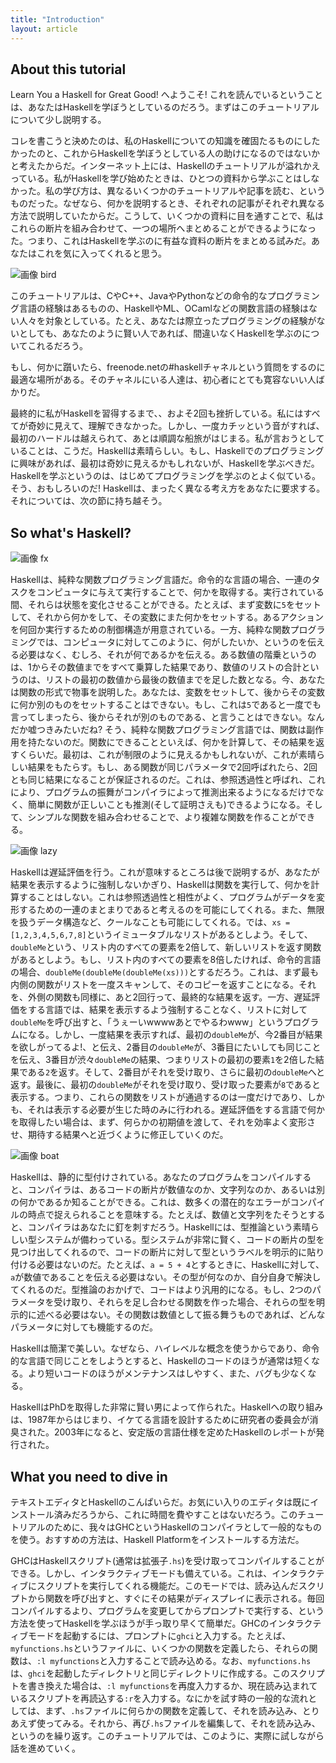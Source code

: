 ```yaml
---
title: "Introduction"
layout: article
---
```




## About this tutorial

Learn You a Haskell for Great Good! へようこそ! これを読んでいるということは、あなたはHaskellを学ぼうとしているのだろう。まずはこのチュートリアルについて少し説明する。

コレを書こうと決めたのは、私のHaskellについての知識を確固たるものにしたかったのと、これからHaskellを学ぼうとしている人の助けになるのではないかと考えたからだ。インターネット上には、Haskellのチュートリアルが溢れかえっている。私がHaskellを学び始めたときは、ひとつの資料から学ぶことはしなかった。私の学び方は、異なるいくつかのチュートリアルや記事を読む、というものだった。なぜなら、何かを説明するとき、それぞれの記事がそれぞれ異なる方法で説明していたからだ。こうして、いくつかの資料に目を通すことで、私はこれらの断片を組み合わせて、一つの場所へまとめることができるようになった。つまり、これはHaskellを学ぶのに有益な資料の断片をまとめる試みだ。あなたはこれを気に入ってくれると思う。

![画像 bird](//s3.amazonaws.com/lyah/bird.png)

このチュートリアルは、CやC++、JavaやPythonなどの命令的なプログラミング言語の経験はあるものの、HaskellやML、OCamlなどの関数言語の経験はない人々を対象としている。たとえ、あなたは際立ったプログラミングの経験がないとしても、あなたのように賢い人であれば、間違いなくHaskellを学ぶのについてこれるだろう。

もし、何かに躓いたら、freenode.netの#haskellチャネルという質問をするのに最適な場所がある。そのチャネルにいる人達は、初心者にとても寛容ないい人ばかりだ。

最終的に私がHaskellを習得するまで、、およそ2回も挫折している。私にはすべてが奇妙に見えて、理解できなかった。しかし、一度カチッという音がすれば、最初のハードルは越えられて、あとは順調な船旅がはじまる。私が言おうとしていることは、こうだ。Haskellは素晴らしい。もし、Haskellでのプログラミングに興味があれば、最初は奇妙に見えるかもしれないが、Haskellを学ぶべきだ。Haskellを学ぶというのは、はじめてプログラミングを学ぶのとよく似ている。そう、おもしろいのだ! Haskellは、まったく異なる考え方をあなたに要求する。それについては、次の節に持ち越そう。



## So what's Haskell?

![画像 fx](//s3.amazonaws.com/lyah/fx.png)

Haskellは、純粋な関数プログラミング言語だ。命令的な言語の場合、一連のタスクをコンピュータに与えて実行することで、何かを取得する。実行されている間、それらは状態を変化させることができる。たとえば、まず変数に`5`をセットして、それから何かをして、その変数にまた何かをセットする。あるアクションを何回か実行するための制御構造が用意されている。一方、純粋な関数プログラミングでは、コンピュータに対してこのように、何がしたいか、というのを伝える必要はなく、むしろ、それが何であるかを伝える。ある数値の階乗というのは、1からその数値までをすべて乗算した結果であり、数値のリストの合計というのは、リストの最初の数値から最後の数値までを足した数となる。今、あなたは関数の形式で物事を説明した。あなたは、変数をセットして、後からその変数に何か別のものをセットすることはできない。もし、これは`5`であると一度でも言ってしまったら、後からそれが別のものである、と言うことはできない。なんだか嘘つきみたいだね? そう、純粋な関数プログラミング言語では、関数は副作用を持たないのだ。関数にできることといえば、何かを計算して、その結果を返すくらいだ。最初は、これが制限のように見えるかもしれないが、これが素晴らしい結果をもたらす。もし、ある関数が同じパラメータで2回呼ばれたら、2回とも同じ結果になることが保証されるのだ。これは、参照透過性と呼ばれ、これにより、プログラムの振舞がコンパイラによって推測出来るようになるだけでなく、簡単に関数が正しいことも推測(そして証明さえも)できるようになる。そして、シンプルな関数を組み合わせることで、より複雑な関数を作ることができる。

![画像 lazy](//s3.amazonaws.com/lyah/lazy.png)

Haskellは遅延評価を行う。これが意味するところは後で説明するが、あなたが結果を表示するように強制しないかぎり、Haskellは関数を実行して、何かを計算することはしない。これは参照透過性と相性がよく、プログラムがデータを変形するための一連のまとまりであると考えるのを可能にしてくれる。また、無限を扱うデータ構造など、クールなことも可能にしてくれる。では、`xs = [1,2,3,4,5,6,7,8]`というイミュータブルなリストがあるとしよう。そして、`doubleMe`という、リスト内のすべての要素を2倍して、新しいリストを返す関数があるとしよう。もし、リスト内のすべての要素を8倍したければ、命令的言語の場合、`doubleMe(doubleMe(doubleMe(xs)))`とするだろう。これは、まず最も内側の関数がリストを一度スキャンして、そのコピーを返すことになる。それを、外側の関数も同様に、あと2回行って、最終的な結果を返す。一方、遅延評価をする言語では、結果を表示するよう強制することなく、リストに対して`doubleMe`を呼び出すと、「うぇーいwwwwあとでやるわwww」というプログラムになる。しかし、一度結果を表示すれば、最初の`doubleMe`が、今2番目が結果を欲しがってるよ!、と伝え、2番目の`doubleMe`が、3番目にたいしても同じことを伝え、3番目が渋々`doubleMe`の結果、つまりリストの最初の要素`1`を2倍した結果である`2`を返す。そして、2番目がそれを受け取り、さらに最初の`doubleMe`へと返す。最後に、最初の`doubleMe`がそれを受け取り、受け取った要素が`8`であると表示する。つまり、これらの関数をリストが通過するのは一度だけであり、しかも、それは表示する必要が生じた時のみに行われる。遅延評価をする言語で何かを取得したい場合は、まず、何らかの初期値を渡して、それを効率よく変形させ、期待する結果へと近づくように修正していくのだ。

![画像 boat](//s3.amazonaws.com/lyah/boat.png)

Haskellは、静的に型付けされている。あなたのプログラムをコンパイルすると、コンパイラは、あるコードの断片が数値なのか、文字列なのか、あるいは別の何かであるか知ることができる。これは、数多くの潜在的なエラーがコンパイルの時点で捉えられることを意味する。たとえば、数値と文字列をたそうとすると、コンパイラはあなたに釘を刺すだろう。Haskellには、型推論という素晴らしい型システムが備わっている。型システムが非常に賢く、コードの断片の型を見つけ出してくれるので、コードの断片に対して型というラベルを明示的に貼り付ける必要はないのだ。たとえば、`a = 5 + 4`とするときに、Haskellに対して、`a`が数値であることを伝える必要はない。その型が何なのか、自分自身で解決してくれるのだ。型推論のおかげで、コードはより汎用的になる。もし、2つのパラメータを受け取り、それらを足し合わせる関数を作った場合、それらの型を明示的に述べる必要はない。その関数は数値として振る舞うものであれば、どんなパラメータに対しても機能するのだ。

Haskellは簡潔で美しい。なぜなら、ハイレベルな概念を使うからであり、命令的な言語で同じことをしようとすると、Haskellのコードのほうが通常は短くなる。より短いコードのほうがメンテナンスはしやすく、また、バグも少なくなる。

HaskellはPhDを取得した非常に賢い男によって作られた。Haskellへの取り組みは、1987年からはじまり、イケてる言語を設計するために研究者の委員会が消臭された。2003年になると、安定版の言語仕様を定めたHaskellのレポートが発行された。



## What you need to dive in

テキストエディタとHaskellのこんぱいらだ。お気にい入りのエディタは既にインストール済みだろうから、これに時間を費やすことはないだろう。このチュートリアルのために、我々はGHCというHaskellのコンパイラとして一般的なものを使う。おすすめの方法は、Haskell Platformをインストールする方法だ。

GHCはHaskellスクリプト(通常は拡張子`.hs`)を受け取ってコンパイルすることができる。しかし、インタラクティブモードも備えている。これは、インタラクティブにスクリプトを実行してくれる機能だ。このモードでは、読み込んだスクリプトから関数を呼び出すと、すぐにその結果がディスプレイに表示される。毎回コンパイルするより、プログラムを変更してからプロンプトで実行する、という方法を使ってHaskellを学ぶほうが手っ取り早くて簡単だ。GHCのインタラクティブモードを起動するには、プロンプトに`ghci`と入力する。たとえば、`myfunctions.hs`というファイルに、いくつかの関数を定義したら、それらの関数は、`:l myfunctions`と入力することで読み込める。なお、`myfunctions.hs`は、`ghci`を起動したディレクトリと同じディレクトリに作成する。このスクリプトを書き換えた場合は、`:l myfunctions`を再度入力するか、現在読み込まれているスクリプトを再読込する`:r`を入力する。なにかを試す時の一般的な流れとしては、まず、`.hs`ファイルに何らかの関数を定義して、それを読み込み、とりあえず使ってみる。それから、再び`.hs`ファイルを編集して、それを読み込み、というのを繰り返す。このチュートリアルでは、このように、実際に試しながら話を進めていく。
